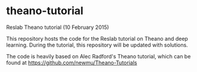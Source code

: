 # theano-tutorial
Reslab Theano tutorial (10 February 2015)

This repository hosts the code for the Reslab tutorial on Theano and deep learning. During the tutorial, this repository will be updated with solutions.

The code is heavily based on Alec Radford's Theano tutorial, which can be found at https://github.com/newmu/Theano-Tutorials
